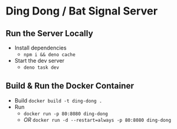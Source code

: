 # Ding Dong / Bat Signal Server

## Run the Server Locally

- Install dependencies
  - `npm i && deno cache`
- Start the dev server
  - `deno task dev`

## Build & Run the Docker Container
- Build
`docker build -t ding-dong .`
- Run
  - `docker run -p 80:8080 ding-dong` 
  - _OR_ `docker run -d --restart=always -p 80:8080 ding-dong`
